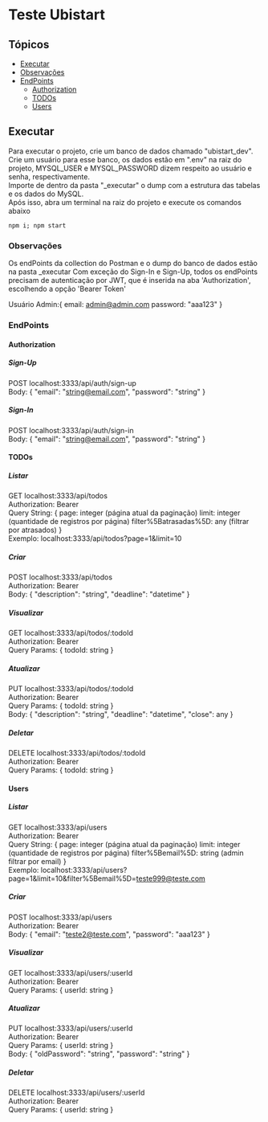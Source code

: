 # Teste Ubistart

## Tópicos
<!--ts-->
* [Executar](#Executar)
* [Observações](#Observações)
* [EndPoints](#EndPoints)
    * [Authorization](#Authorization)
    * [TODOs](#TODOs)
    * [Users](#Users)
<!--te-->
## Executar

Para executar o projeto, crie um banco de dados chamado "ubistart_dev".<br>
Crie um usuário para esse banco, os dados estão em ".env" na raiz do projeto, MYSQL_USER e MYSQL_PASSWORD dizem respeito ao usuário e senha, respectivamente.<br>
Importe de dentro da pasta "_executar" o dump com a estrutura das tabelas e os dados do MySQL.<br>
Após isso, abra um terminal na raiz do projeto e execute os comandos abaixo
```nodejs
npm i; npm start
```
### Observações
Os endPoints da collection do Postman e o dump do banco de dados estão na pasta _executar
Com exceção do Sign-In e Sign-Up, todos os endPoints precisam de autenticação por JWT, que é inserida na aba 'Authorization', escolhendo a opção 'Bearer Token'

Usuário Admin:{
    email: admin@admin.com
    password: "aaa123"
}

### EndPoints

#### Authorization
##### Sign-Up
POST localhost:3333/api/auth/sign-up<br>
Body: 
{
    "email": "string@email.com",
    "password": "string"
}

##### Sign-In
POST localhost:3333/api/auth/sign-in<br>
Body: 
{
    "email": "string@email.com",
    "password": "string"
}
#### TODOs
##### Listar
GET localhost:3333/api/todos<br>
Authorization: Bearer<br>
Query String: {
page: integer (página atual da paginação)
limit: integer (quantidade de registros por página)
filter%5Batrasadas%5D: any (filtrar por atrasados)
}<br>
Exemplo: localhost:3333/api/todos?page=1&limit=10
##### Criar
POST localhost:3333/api/todos<br>
Authorization: Bearer<br>
Body: 
{
    "description": "string",
    "deadline": "datetime"
}

##### Visualizar
GET localhost:3333/api/todos/:todoId<br>
Authorization: Bearer<br>
Query Params:
{
    todoId: string
}


##### Atualizar
PUT localhost:3333/api/todos/:todoId<br>
Authorization: Bearer<br>
Query Params:
{
    todoId: string
}<br>
Body: {
    "description": "string",
    "deadline": "datetime",
    "close": any
}

##### Deletar
DELETE localhost:3333/api/todos/:todoId<br>
Authorization: Bearer<br>
Query Params:
{
    todoId: string
}
#### Users
##### Listar
GET localhost:3333/api/users<br>
Authorization: Bearer<br>
Query String: {
page: integer (página atual da paginação)
limit: integer (quantidade de registros por página)
filter%5Bemail%5D: string (admin filtrar por email)
}<br>
Exemplo: localhost:3333/api/users?page=1&limit=10&filter%5Bemail%5D=teste999@teste.com
##### Criar
POST localhost:3333/api/users<br>
Authorization: Bearer<br>
Body: 
{
    "email": "teste2@teste.com",
    "password": "aaa123"
}

##### Visualizar
GET localhost:3333/api/users/:userId<br>
Authorization: Bearer<br>
Query Params:
{
    userId: string
}


##### Atualizar
PUT localhost:3333/api/users/:userId<br>
Authorization: Bearer<br>
Query Params:
{
    userId: string
}<br>
Body: {
    "oldPassword": "string",
    "password": "string"
}

##### Deletar
DELETE localhost:3333/api/users/:userId<br>
Authorization: Bearer<br>
Query Params:
{
    userId: string
}
